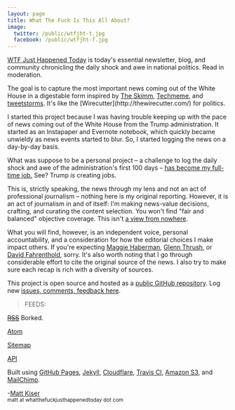 ```yaml
---
layout: page
title: What The Fuck Is This All About?
image:
  twitter: /public/wtfjht-t.jpg
  facebook: /public/wtfjht-f.jpg
---
```

<p class="lead"><a href="{{ site.baseurl }}/">WTF Just Happened Today</a> is today's essential newsletter, blog, and community chronicling the daily shock and awe in national politics. Read in moderation.</p>

<p>The goal is to capture the most important news coming out of the White House in a digestable form inspired by <a href="http://www.theskimm.com/">The Skimm</a>, <a href="http://techmeme.com/">Techmeme</a>, and <a href="http://www.theverge.com/2016/12/13/13936946/twitter-tweetstorm-thread-timeline-medium">tweetstorms</a>. It's like the [Wirecutter](http://thewirecutter.com/) for politics.</p>
 
I started this project because I was having trouble keeping up with the pace of news coming out of the White House from the Trump administration. It started as an Instapaper and Evernote notebook, which quickly became unwieldy as news events started to blur. So, I started logging the news on a day-by-day basis. 

What was suppose to be a personal project – a challenge to log the daily shock and awe of the administration's first 100 days – <a href="https://whatthefuckjusthappenedtoday.com/meta/trump-creates-one-new-job/">has become my full-time job.</a> See? Trump _is_ creating jobs. 

This is, strictly speaking, the news through my lens and not an act of professional journalism – nothing here is my original reporting. However, it is an act of journalism in and of itself: I'm making news-value decisions, crafting, and curating the content selection. You won't find "fair and balanced" objective coverage. This isn't [a view from nowhere](http://pressthink.org/2010/11/the-view-from-nowhere-questions-and-answers/).

What you will find, however, is an independent voice, personal accountability, and a consideration for how the editorial choices I make impact others. If you're expecting <a href="https://twitter.com/maggieNYT" target="_blank">Maggie Haberman</a>, <a href="https://twitter.com/glennthrush" target="_blank">Glenn Thrush</a>, or <a href="https://twitter.com/Fahrenthold" target="_blank">David Fahrenthold</a>, sorry. It's also worth noting that I go through considerable effort to cite the original source of the news. I also try to make sure each recap is rich with a diversity of sources.

This project is open source and hosted as a [public GitHub repository](https://github.com/mkiser/WTFJHT). Log new [issues, comments, feedback here](https://github.com/mkiser/WTFJHT/issues).

> FEEDS:
>
~~<a href="https://whatthefuckjusthappenedtoday.com/rss.xml">RSS</a>~~ Borked.
>
<a href="https://whatthefuckjusthappenedtoday.com/atom.xml">Atom</a>
>
<a href="https://whatthefuckjusthappenedtoday.com/sitemap.xml">Sitemap</a>
>
<a href="https://whatthefuckjusthappenedtoday.com/api/v1/pages.json">API</a>

Built using <a href="https://pages.github.com/">GitHub Pages</a>, <a href="http://jekyllrb.com/">Jekyll</a>, <a href="https://www.cloudflare.com">Cloudflare</a>, [Travis CI](https://travis-ci.org/mkiser/WTFJHT), [Amazon S3](https://aws.amazon.com/s3/), and <a href="https://mailchimp.com/">MailChimp</a>.

<p class="lead">-<a href="https://twitter.com/matt_kiser/">Matt Kiser</a><br>
    <small>matt at whatthefuckjusthappenedtoday dot com</small>
</p>